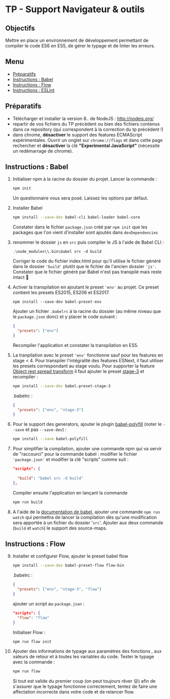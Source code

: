 # TP - Support Navigateur & outils

## Objectifs
Mettre en place un environnement de développement permettant de compiler le code ES6 en ES5, de gérer le typage et de linter les erreurs.

## Menu
- [Préparatifs](#préparatifs)
- [Instructions : Babel](#instructions--babel)
- [Instructions : Flow](#instructions--flow)
- [Instructions : ESLint](#instructions--eslint)


## Préparatifs
- Télécharger et installer la version 8.*.* de NodeJS : http://nodejs.org/
- repartir de vos fichiers du TP précédent ou bien des fichiers contenus dans ce repository (qui correspondent à la correction du tp précédent !)
- dans chrome, **désactiver** le support des features ECMAScript expérimentales. Ouvrir un onglet sur `chrome://flags` et dans cette page rechercher et **désactiver** la clé **"Experimental JavaScript"** (nécessite un redémarrage de chrome).

## Instructions : Babel
1. Initialiser npm à la racine du dossier du projet. Lancer la commande :
	```bash
	npm init
	```
	Un questionnaire vous sera posé. Laissez les options par défaut.

2. Installer Babel
	```bash
	npm install --save-dev babel-cli babel-loader babel-core 
	```
	Constater dans le fichier `package.json` créé par `npm init` que les packages que l'on vient d'installer sont ajoutés dans `devDependencies`

3. renommer le dossier `js` en `src` puis compiler le JS à l'aide de Babel CLI :
	```
	.\node_modules\\.bin\babel src -d build 
	```
   Corriger le code du fichier index.html pour qu'il utilise le fichier généré dans le dossier `'build'` plutôt que le fichier de l'ancien dossier `'js'`.
   Constater que le fichier généré par Babel n'est pas transpilé mais reste intact :grimacing:

4. Activer la transpilation en ajoutant le preset `'env'` au projet. Ce preset contient les presets ES2015, ES206 et ES2017.
	```
	npm install --save-dev babel-preset-env
	```
	Ajouter un fichier `.babelrc` à la racine du dossier (au même niveau que le `package.json` donc) et y placer le code suivant :
	```json
	{
	  "presets": ["env"]
	}
	```
	Recompiler l'application et constater la transpilation en ES5.

5. La tranpilation avec le preset `'env'` fonctionne sauf pour les features en stage < 4. Pour transpiler l'intégralité des features ESNext, il faut utiliser les presets correspondant au stage voulu. Pour supporter la feature [Object rest spread transform](https://babeljs.io/docs/plugins/transform-object-rest-spread/) il faut ajouter le preset [stage-3](https://babeljs.io/docs/plugins/preset-stage-3/) et recompiler :
	```bash
	npm install --save-dev babel-preset-stage-3
	```
	.babelrc :
	```json
	{
	  "presets": ["env", "stage-3"]
	}
	```

6. Pour le support des generators, ajouter le plugin [babel-polyfill](https://babeljs.io/docs/usage/polyfill/) (noter le `--save` et pas `--save-dev`) :
	```sh
	npm install --save babel-polyfill
	```

7. Pour simplifier la compilation, ajouter une commande npm qui va servir de "raccourci" pour la commande babel : modifier le fichier `'package.json'` et modifier la clé "scripts" comme suit :
	```json
	"scripts": {
	  
	  "build": "babel src -d build"
	},
	```
	Compiler ensuite l'application en lançant la commande
	```bash
	npm run build
	```

8. A l'aide de la [documentation de babel](https://babeljs.io/docs/usage/cli/), ajouter une commande `npm run watch` qui permettra de lancer la compilation dès qu'une modification sera apportée à un fichier du dossier '`src`'. Ajouter aux deux commande (`build` et `watch`) le support des source-maps.

## Instructions : Flow

9. Installer et configurer Flow, ajouter le preset babel flow
	```bash
	npm install --save-dev babel-preset-flow flow-bin
	```
	.babelrc :
	```json
	{
	  "presets": ["env", "stage-3", "flow"]
	}
	```
	ajouter un script au `package.json` :
	```json
	"scripts": {
	  "flow": "flow"
	}
	```
	Initialiser Flow :
	```bash
	npm run flow init
	```

10. Ajouter des informations de typage aux paramètres des fonctions , aux valeurs de retour et à toutes les variables du code. Tester le typage avec la commande :
	```bash
	npm run flow
	```
	Si tout est valide du premier coup (on peut toujours rêver :stuck_out_tongue_winking_eye:) afin de s'assurer que le typage fonctionne correctement, tentez de faire une affectation incorrecte dans votre code et de relancer flow.
<!--

## Instructions : ESLint

11. 

????
Flow comments https://babeljs.io/docs/plugins/transform-flow-comments/ ? 
"build": "eslint & flow & babel src -d build" ?
flow plugin ?



## Objectifs 

L'objectif de ce TP est de mettre en place Babel, de compiler un projet, et d'installer les outils nécessaires.

## Préparatifs 

- Lancer cette commande à la racine du projet et laisser les configurations par défaut
```sh
npm init
```

## Instructions 

1. Mise en place de Babel

	1. Installation de Babel

	2. Votre fichier package.json doit ressembler à ça
```json
{
  "name": "tp-flow",
  "version": "1.0.0",
  "description": "",
  "main": "index.js",
  "scripts": {
	"test": "echo \"Error: no test specified\" && exit 1"
  },
  "author": "",
  "license": "ISC",
  "devDependencies": {
	"babel-cli": "^6.24.1",
	"babel-core": "^6.25.0",
	"babel-loader": "^7.0.0",
  }
}
```

	2. Création du fichier .babelrc à la racine du projet

	3. Installation Presets
		
		1. 
		```sh
		npm install --save-dev babel-cli babel-preset-es2015
		```
		2. Dans le fichier .babelrc
		```sh
		{
			// Permet d'activer la compilation du code ES6
			"presets": ["es2015"]
		}
		```

	4. Installation du plugin syntax-flow 
		
		1. 
		```sh
		npm install --save-dev babel-plugin-syntax-flow
		```
		2. A rajouter dans le fichier.babelrc
		```sh
		{
		  "plugins": ["syntax-flow"]
		}
		```

	5. Installation de Polyfill
	```sh
	npm install --save-dev babel-polyfill
	```

	6. Build (Compilation du TP précédent)
		1. Créer un dossier src à la racine du projet
		2. Créer dans src un fichier index.js contenant du js
		3. Créer un dossier build à la racine du projet 
		4. rajouter la commande de build dans le package.json comme ceci:
```json
{
	"name": "my-project",
	"version": "1.0.0",
	"scripts": {
+     "build": "./node_modules/.bin/babel src -d build"
	},
	"devDependencies": {
	  "babel-cli": "^6.0.0"
	}
  }
```
		5. Maintenant dans le terminal on peut donc compilé l'appli
```sh
npm run build
```

2. Ajouter Flow

	1. Installation

	```sh
	npm install --save-dev babel-cli babel-preset-flow
	```

	2. Ajout dans le fichier .babelrc
	
	```sh
	{
		"presets": ["flow"]
	}
	```

	3. Compilation
		1. Modifiez le fichier index.js pour utiliser le code suivant
		```js
		// @flow
		// la ligne ci-dessus est nécessaire pour que Flow teste le fichier

		// On spécifie ici que la variable a est un string à la quelle on 
		// donne la valeur 12
		let a:string = 12;
		```

		2. Cette fois-ci dans le package.json on modifie la commande build
		```json
		"build": "babel src/ -d build/"
		```

3. Installation Sublime Text ESLint
	
	1. Installation
```bash
npm install -g eslint
```
	2. Lancer la commande et vous obtiendrez un fichier .eslintrc
```bash
eslint --init
```

	3. Modifiez le fichier index.js de cette façon
```js
let c = ;
```

	4. On peut donc lancer ESLint grâce à cette commande
```sh
eslint src/index.js
```
-->